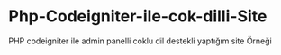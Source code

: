 # Php-Codeigniter-ile-cok-dilli-Site
PHP codeigniter ile admin panelli coklu dil destekli yaptığım site Örneği
